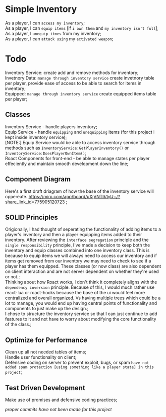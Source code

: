 # Simple Inventory

As a player, I can `access my inventory`;<br>
As a player, I can `equip items` [if `i own them` and `my inventory isn't full`];<br>
As a player, I `unequip itmes` from my inventory;<br>
As a player, I can `attack using` my `activated weapon`;<br>


# Todo
Inventory Service:  create add and remove methods for inventory;<br>
Invetnory Data:  `manage through inventory service` create invetnory table per player, provide ease of access to be able to search for items in inventory;<br>
Equipped:  `manage through inventory service` create equipped items table per player;<br>

## Classes
Inventory Service - handle players inventory;<br>
Equip Service - handle `equipping` and `unequipping` items (for this project i kept inside inventory service);<br>
[NOTE:] Equip Service would be able to access inventory service through methods such as `InventoryService:GetPlayerInventory()` or `InventoryService:DoesPlayerOwnItem()`;<br>
Roact Components for front-end - be able to manage states per player effeciently and maintain smooth development down the line;<br>

## Component Diagram
Here's a first draft driagram of how the base of the inventory service will oppereate.  https://miro.com/app/board/uXjVNTIk1yU=/?share_link_id=775905120723 ;<br>

## SOLID Principles
Origionally, I had thought of seperating the functionality of adding items to a player's inventory and then a player equipping items added to their inventory.  After reviewing the `interface segregation` principle and the `single responsibility` principle, I've made a decision to keep both the inventory and equip classes combined into one inventory class.  This is because to equip items we will always need to access our inventory and if items get removed from our inventory we may need to check to see if a player has them equipped.  These classes (or now class) are also dependent on client interaction and are not server dependent on whether they're used or not.;<br>
Thinking about how Roact works, I don't think it completely aligns with the `dependency inversion` principle.  Because of this, I would much rather use react-lua or roact-hooks because the base of the ui would feel more centralized and overall organized.  Vs having multiple trees which could be a lot to manage, you would end up having central points of functionality and components to just make up the design.;<br>
I chose to structure the inventory service so that I can just continue to add features to it and not have to worry about modifying the core functionality of the class.;<br>

## Optimize for Performance
Clean up all not needed tables of items;<br>
Handle user functionality on client;<br>
Defensive coding on server to prevent exploit, bugs, or spam `have not added spam protection [using something like a player state] in this project`;<br>

## Test Driven Development
Make use of promises and defensive coding practices;<br>

*proper commits have not been made for this project*
